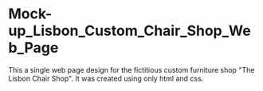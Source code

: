 # Mock-up_Lisbon_Custom_Chair_Shop_Web_Page
This a single web page design for the fictitious custom furniture shop "The Lisbon Chair Shop". It was created using only html and css. 

